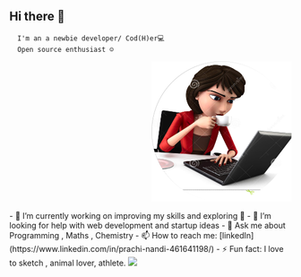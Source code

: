 ## Hi there 👋

      I'm an a newbie developer/ Cod(H)er💻
      Open source enthusiast ☺️
     
<p align="right">
<img src="https://github.com/prachi237/prachi237/blob/master/Ellipse3.png" width="250" height="250" >
</p>
- 🔭 I’m currently working on improving my skills and exploring 🤖
- 🤔 I’m looking for help with web development and startup ideas
- 💬 Ask me about Programming , Maths , Chemistry
- 📫 How to reach me: [linkedIn](https://www.linkedin.com/in/prachi-nandi-461641198/)
- ⚡ Fun fact: I love to sketch , animal lover, athlete.
<img src="https://github-readme-stats.vercel.app/api?username=prachi237&show_icons=true&count_private=true&theme=radical ">


